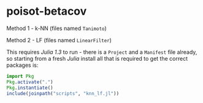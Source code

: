 # poisot-betacov

Method 1 - k-NN (files named `Tanimoto`)

Method 2 - LF (files named `LinearFilter`)

This requires *Julia 1.3* to run - there is a `Project` and a `Manifest`
file already, so starting from a fresh *Julia* install all that is required
to get the correct packages is:

~~~ julia
import Pkg
Pkg.activate(".")
Pkg.instantiate()
include(joinpath("scripts", "knn_lf.jl"))
~~~
